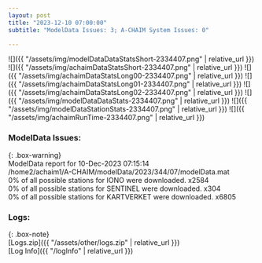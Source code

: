 ```yaml
---
layout: post
title: "2023-12-10 07:00:00"
subtitle: "ModelData Issues: 3; A-CHAIM System Issues: 0"

---
```


![]({{ "/assets/img/modelDataDataStatsShort-2334407.png" | relative_url }})
![]({{ "/assets/img/achaimDataStatsShort-2334407.png" | relative_url }})
![]({{ "/assets/img/achaimDataStatsLong00-2334407.png" | relative_url }})
![]({{ "/assets/img/achaimDataStatsLong01-2334407.png" | relative_url }})
![]({{ "/assets/img/achaimDataStatsLong02-2334407.png" | relative_url }})
![]({{ "/assets/img/modelDataDataStats-2334407.png" | relative_url }})
![]({{ "/assets/img/modelDataStationStats-2334407.png" | relative_url }})
![]({{ "/assets/img/achaimRunTime-2334407.png" | relative_url }})


### ModelData Issues:  
  
{: .box-warning}  
 ModelData report for 10-Dec-2023 07:15:14   
 /home2/achaim1/A-CHAIM/modelData/2023/344/07/modelData.mat   
 0% of all possible stations for IONO were downloaded. x2584   
 0% of all possible stations for SENTINEL were downloaded. x304   
 0% of all possible stations for KARTVERKET were downloaded. x6805   
  


### Logs:  
  
{: .box-note}  
[Logs.zip]({{ "/assets/other/logs.zip" | relative_url }})  
[Log Info]({{ "/logInfo" | relative_url }})  

